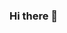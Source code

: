 ### Hi there 👋

<!--
**empathme/empathme** is a ✨ _special_ ✨ repository because its `README.md` (this file) appears on your GitHub profile.

Here are some ideas to get you started:

- 🔭 I’m currently working on ...web design 
- 🌱 I’m currently learning ... general coding 
- 👯 I’m looking to collaborate on ...new AI command 
- 🤔 I’m looking for help with ...just about everything 
- 💬 Ask me about ...my email
- 📫 How to reach me: ... stephaniekayes83@gmail.com
- 😄 Pronouns: ...me myself and I 
- ⚡ Fun fact: ... learning consumes me
-->
